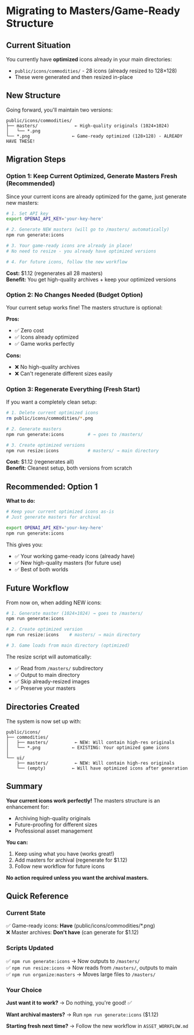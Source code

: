 # Migrating to Masters/Game-Ready Structure

## Current Situation

You currently have **optimized** icons already in your main directories:
- `public/icons/commodities/` - 28 icons (already resized to 128×128)
- These were generated and then resized in-place

## New Structure

Going forward, you'll maintain two versions:

```
public/icons/commodities/
├── masters/              ← High-quality originals (1024×1024)
│   └── *.png            
└── *.png                ← Game-ready optimized (128×128) - ALREADY HAVE THESE!
```

## Migration Steps

### Option 1: Keep Current Optimized, Generate Masters Fresh (Recommended)

Since your current icons are already optimized for the game, just generate new masters:

```bash
# 1. Set API key
export OPENAI_API_KEY='your-key-here'

# 2. Generate NEW masters (will go to /masters/ automatically)
npm run generate:icons

# 3. Your game-ready icons are already in place!
# No need to resize - you already have optimized versions

# 4. For future icons, follow the new workflow
```

**Cost:** $1.12 (regenerates all 28 masters)  
**Benefit:** You get high-quality archives + keep your optimized versions

### Option 2: No Changes Needed (Budget Option)

Your current setup works fine! The masters structure is optional:

**Pros:**
- ✅ Zero cost
- ✅ Icons already optimized
- ✅ Game works perfectly

**Cons:**
- ❌ No high-quality archives
- ❌ Can't regenerate different sizes easily

### Option 3: Regenerate Everything (Fresh Start)

If you want a completely clean setup:

```bash
# 1. Delete current optimized icons
rm public/icons/commodities/*.png

# 2. Generate masters
npm run generate:icons         # → goes to /masters/

# 3. Create optimized versions  
npm run resize:icons           # masters/ → main directory
```

**Cost:** $1.12 (regenerates all)  
**Benefit:** Cleanest setup, both versions from scratch

## Recommended: Option 1

**What to do:**

```bash
# Keep your current optimized icons as-is
# Just generate masters for archival

export OPENAI_API_KEY='your-key-here'
npm run generate:icons
```

This gives you:
- ✅ Your working game-ready icons (already have)
- ✅ New high-quality masters (for future use)
- ✅ Best of both worlds

## Future Workflow

From now on, when adding NEW icons:

```bash
# 1. Generate master (1024×1024) → goes to /masters/
npm run generate:icons

# 2. Create optimized version
npm run resize:icons    # masters/ → main directory

# 3. Game loads from main directory (optimized)
```

The resize script will automatically:
- ✅ Read from `/masters/` subdirectory
- ✅ Output to main directory
- ✅ Skip already-resized images
- ✅ Preserve your masters

## Directories Created

The system is now set up with:

```
public/icons/
├── commodities/
│   ├── masters/          ← NEW: Will contain high-res originals
│   └── *.png            ← EXISTING: Your optimized game icons
│
└── ui/
    ├── masters/          ← NEW: Will contain high-res originals  
    └── (empty)          ← Will have optimized icons after generation
```

## Summary

**Your current icons work perfectly!** The masters structure is an enhancement for:
- Archiving high-quality originals
- Future-proofing for different sizes
- Professional asset management

**You can:**
1. Keep using what you have (works great!)
2. Add masters for archival (regenerate for $1.12)
3. Follow new workflow for future icons

**No action required unless you want the archival masters.**

## Quick Reference

### Current State
✅ Game-ready icons: **Have** (public/icons/commodities/*.png)  
❌ Master archives: **Don't have** (can generate for $1.12)

### Scripts Updated
✅ `npm run generate:icons` → Now outputs to `/masters/`  
✅ `npm run resize:icons` → Now reads from `/masters/`, outputs to main  
✅ `npm run organize:masters` → Moves large files to `/masters/`

### Your Choice

**Just want it to work?** → Do nothing, you're good! ✅

**Want archival masters?** → Run `npm run generate:icons` ($1.12)

**Starting fresh next time?** → Follow the new workflow in `ASSET_WORKFLOW.md`

